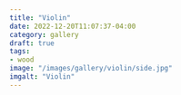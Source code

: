 ```yaml
---
title: "Violin"
date: 2022-12-20T11:07:37-04:00
category: gallery
draft: true
tags: 
- wood
image: "/images/gallery/violin/side.jpg"
imgalt: "Violin"
---
```


